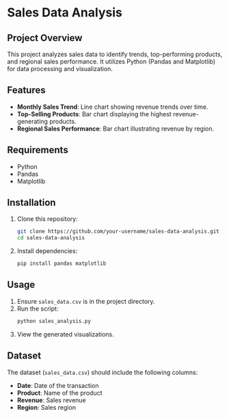 # Sales Data Analysis

## Project Overview

This project analyzes sales data to identify trends, top-performing products, and regional sales performance. It utilizes Python (Pandas and Matplotlib) for data processing and visualization.

## Features

- **Monthly Sales Trend**: Line chart showing revenue trends over time.
- **Top-Selling Products**: Bar chart displaying the highest revenue-generating products.
- **Regional Sales Performance**: Bar chart illustrating revenue by region.

## Requirements

- Python
- Pandas
- Matplotlib

## Installation

1. Clone this repository:
   ```sh
   git clone https://github.com/your-username/sales-data-analysis.git
   cd sales-data-analysis
   ```
2. Install dependencies:
   ```sh
   pip install pandas matplotlib
   ```

## Usage

1. Ensure `sales_data.csv` is in the project directory.
2. Run the script:
   ```sh
   python sales_analysis.py
   ```
3. View the generated visualizations.

## Dataset

The dataset (`sales_data.csv`) should include the following columns:

- **Date**: Date of the transaction
- **Product**: Name of the product
- **Revenue**: Sales revenue
- **Region**: Sales region



